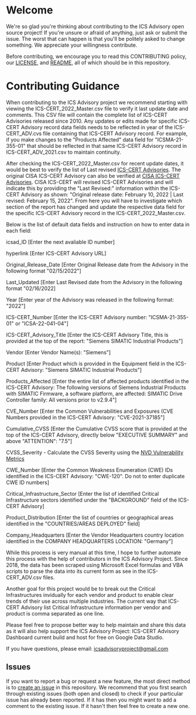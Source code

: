 # Welcome #

We're so glad you're thinking about contributing to the ICS Advisory open source project!  If you're unsure or afraid of anything, just ask or submit the issue.  The worst that can happen is that you'll be politely asked to change something.  We appreciate your willingness contribute.

Before contributing, we encourage you to read this CONTRIBUTING policy, our [LICENSE](LICENSE), and [README](README.md), all of which should be in this repository.

# Contributing Guidance #
When contributing to the ICS Advisory project we recommend starting with viewing the ICS-CERT_2022_Master.csv file to verify it last update date and comments. This CSV file will contain the complete list of ICS-CERT Advisories released since 2010. Any updates or edits made for specific ICS-CERT Advisory record data fields needs to be reflected in year of the ICS-CERT_ADV.cvs file containing that ICS-CERT Advisory record. For example, if you make changes to the "Products Affected" data field for "ICSMA-21-355-01" that should be reflected in that same ICS-CERT Advisory record in ICS-CERT_ADV_2021.csv to maintain continuity.

After checking the ICS-CERT_2022_Master.csv for recent update dates, it would be best to verify the list of Last revised [ICS-CERT Advisories](https://docs.google.com/spreadsheets/d/1l8M1PdITIfUlL8r4weQ0PdPpOejccjp-r5kSuenceKs/edit?usp=sharing). The original CISA ICS-CERT Advisory can also be verified at [CISA ICS-CERT Advisories](https://www.cisa.gov/uscert/ics/advisories?items_per_page=All). CISA ICS-CERT will revised ICS-CERT Advisories and will indicate this by providing the "Last Revised:" information within the ICS-CERT Advisory as shown: "Original release date: February 10, 2022 | Last revised: February 15, 2022". From here you will have to investigate which section of the report has changed and update the respective data field for the specific ICS-CERT Advisory record in the ICS-CERT_2022_Master.csv.

Below is the list of default data fields and instruction on how to enter data in each field:

icsad_ID [Enter the next avaliable ID number]

hyperlink [Enter ICS-CERT Advisory URL]

Original_Release_Date [Enter Original Release date from the Advisory in the following format "02/15/2022"]

Last_Updated [Enter Last Revised date from the Advisory in the following format "02/16/2022]

Year	[Enter year of the Advisory was released in the following format: "2022"]

ICS-CERT_Number [Enter the ICS-CERT Advisory number: "ICSMA-21-355-01" or "ICSA-22-041-04"]

ICS-CERT_Advisory_Title	[Enter the ICS-CERT Advisory Title, this is provided at the top of the report: "Siemens SIMATIC Industrial Products"]

Vendor [Enter Vendor Name(s): "Siemens"]

Product [Enter Product which is provided in the Equipment field in the ICS-CERT Advisory: "Siemens SIMATIC Industrial Products"]

Products_Affected [Enter the entire list of affected products identified in the ICS-CERT Advisory: The following versions of Siemens Industrial Products with SIMATIC Firmware, a software platform, are affected: SIMATIC Drive Controller family: All versions prior to v2.9.4"]

CVE_Number [Enter the Common Vulnerabilities and Exposures (CVE Numbers provided in the ICS-CERT Advisory: "CVE-2021-37185"]

Cumulative_CVSS [Enter the Cumulative CVSS score that is provided at the top of the ICS-CERT Advisory, directly below "EXECUTIVE SUMMARY" and above "ATTENTION": "7.5"]

CVSS_Severity  - Calculate the CVSS Severity using the [NVD Vulnerability Metrics](https://nvd.nist.gov/vuln-metrics/cvss#)

CWE_Number [Enter the Common Weakness Enumeration (CWE) IDs identified in the ICS-CERT Advisory: "CWE-120". Do not to enter duplicate CWE ID numbers]

Critical_Infrastructure_Sector [Enter the list of identified Critical Infrastructure sectors identified under the "BACKGROUND" field of the ICS-CERT Advisory]

Product_Distribution [Enter the list of countries or geographical areas identified in the "COUNTRIES/AREAS DEPLOYED" field]

Company_Headquarters [Enter the Vendor Headquarters country location identified in the COMPANY HEADQUARTERS LOCATION: "Germany"]

While this process is very manual at this time, I hope to further automate this process with the help of contributors in the ICS Advisory Project. Since 2018, the data has been scraped using Microsoft Excel formulas and VBA scripts to parse the data into its current form as see in the ICS-CERT_ADV.csv files.

Another goal for this project would be to break out the Critical Infrastructures invidually for each vendor and product to enable clear trends of their use across multiple industries. The current way that ICS-CERT Advisory list Critical Infrastructure information per vendor and product is comma separated as one line.

Please feel free to propose better way to help maintain and share this data as it will also help support the ICS Advisory Project: ICS-CERT Advisory Dashboard current build and host for free on Google Data Studio.

If you have questions, please email: icsadvisoryproject@gmail.com

## Issues ##

If you want to report a bug or request a new feature, the most direct method is to [create an issue](https://github.com/icsadvprj/ICS-Advisory-Project/issues) in this
repository.  We recommend that you first search through existing issues (both open and closed) to check if your particular issue has already been reported.  If it has then you might want to add a comment to the existing issue.  If it hasn't then feel free to create a new one.
